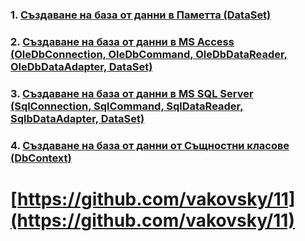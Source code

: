 ### 1. [Създаване на база от данни в Паметта (DataSet)](https://github.com/vakovsky/11/tree/main/mem)
### 2. [Създаване на база от данни в MS Access (OleDbConnection, OleDbCommand, OleDbDataReader, OleDbDataAdapter, DataSet)](https://github.com/vakovsky/11/tree/main/access)
### 3. [Създаване на база от данни в MS SQL Server (SqlConnection, SqlCommand, SqlDataReader, SqlbDataAdapter, DataSet)](https://github.com/vakovsky/11/tree/main/mssql)
### 4. [Създаване на база от данни от Същностни класове (DbContext)](https://github.com/vakovsky/11/tree/main/dbcontext)
# [https://github.com/vakovsky/11](https://github.com/vakovsky/11)
